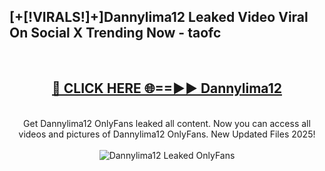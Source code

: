 <h2>[+[!VIRALS!]+]Dannylima12 Leaked Video Viral On Social X Trending Now - taofc</h2>
<br>
<div align="center">
<h2><a href="https://libra.edu.pl?Dannylima12" rel="nofollow">🔴 CLICK HERE 🌐==►► Dannylima12</a></h2>
<br>
Get Dannylima12 OnlyFans leaked all content. Now you can access all videos and pictures of Dannylima12 OnlyFans. New Updated Files 2025!
<br>
<br>
<a href="https://libra.edu.pl?Dannylima12" rel="nofollow" data-target="animated-image.originalLink"><img src="https://i.ibb.co.com/WyWwxjT/player-gif2.gif" alt="Dannylima12 Leaked OnlyFans" style="max-width: 100%; display: inline-block;" data-target="animated-image.originalImage"></a>
</div>
<br>